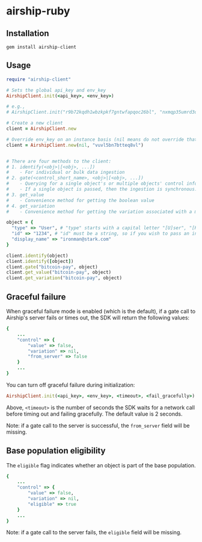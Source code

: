 # airship-ruby

## Installation
`gem install airship-client`


## Usage
```ruby
require "airship-client"

# Sets the global api_key and env_key
AirshipClient.init(<api_key>, <env_key>)

# e.g.,
# AirshipClient.init("r9b72kqdh1wbzkpkf7gntwfapqoc26bl", "nxmqp35umrd3djth")

# Create a new client
client = AirshipClient.new

# Override env_key on an instance basis (nil means do not override that particular param, in this case the api_key)
client = AirshipClient.new(nil, "vuvl5bn7btteq8vl")


# There are four methods to the client:
# 1. identify(<obj>|[<obj>, ...])
#    - For individual or bulk data ingestion
# 2. gate(<control_short_name>, <obj>|[<obj>, ...])
#    - Querying for a single object's or multiple objects' control information while ingesting at the same time
#    - If a single object is passed, then the ingestion is synchronous. When multiple objects are passed, the ingestion is asynchronous
# 3. get_value
#    - Convenience method for getting the boolean value
# 4. get_variation
#    - Convenience method for getting the variation associated with a multi-variate control/flag

object = {
  "type" => "User", # "type" starts with a capital letter "[U]ser", "[H]ome", "[C]ar"
  "id" => "1234", # "id" must be a string, so if you wish to pass an integer, simply convert via .to_s
  "display_name" => "ironman@stark.com"
}

client.identify(object)
client.identify([object])
client.gate("bitcoin-pay", object)
client.get_value("bitcoin-pay", object)
client.get_variation("bitcoin-pay", object)
```

## Graceful failure
When graceful failure mode is enabled (which is the default), if a gate call to Airship's server fails or times out, the SDK will return the following values:
```ruby
{
    ...
    "control" => {
        "value" => false,
        "variation" => nil,
        "from_server" => false
    }
    ...
}
```

You can turn off graceful failure during initialization:
```ruby
AirshipClient.init(<api_key>, <env_key>, <timeout>, <fail_gracefully>)
```

Above, `<timeout>` is the number of seconds the SDK waits for a network call before timing out and failing gracefully. The default value is 2 seconds.

Note: if a gate call to the server is successful, the `from_server` field will be missing.

## Base population eligibility
The `eligible` flag indicates whether an object is part of the base population.
```ruby
{
    ...
    "control" => {
        "value" => false,
        "variation" => nil,
        "eligible" => true
    }
    ...
}
```

Note: if a gate call to the server fails, the `eligible` field will be missing.
